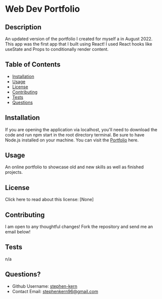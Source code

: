 # Web Dev Portfolio

## Description

An updated version of the portfolio I created for myself a in August 2022. This app was the first app that I built using React! I used React hooks like useState and Props to conditionally render content.

## Table of Contents

- [Installation](#installation)
- [Usage](#usage)
- [License](#license)
- [Contributing](#contributing)
- [Tests](#tests)
- [Questions](#questions)

## Installation

If you are opening the application via localhost, you'll need to download the code and run npm start in the root directory terminal. Be sure to have Node.js installed on your machine. You can visit the [Portfolio](https://github.com/stephen-kern/React-Portfolio) here.

## Usage

An online portfolio to showcase old and new skills as well as finished projects.

## License

Click here to read about this license: [None]

## Contributing

I am open to any thoughtful changes! Fork the repository and send me an email below!

## Tests

n/a

## Questions?

- Github Username: [stephen-kern](https://github.com/stephen-kern)
- Contact Email: stephenkern96@gmail.com
